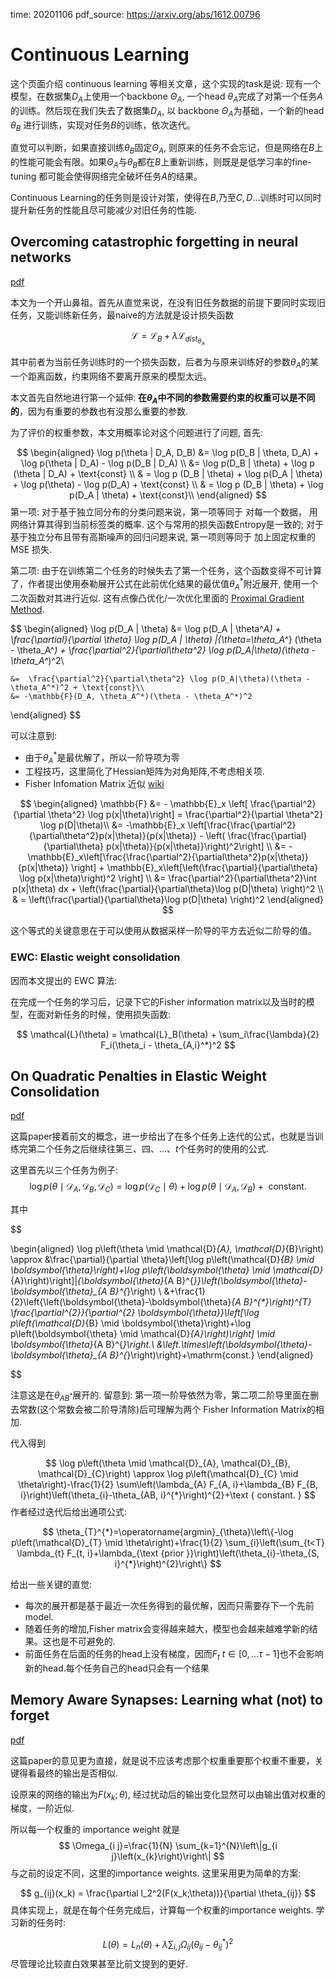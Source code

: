 time: 20201106
pdf_source: https://arxiv.org/abs/1612.00796

# Continuous Learning

这个页面介绍 continuous learning 等相关文章，这个实现的task是说: 现有一个模型，在数据集$D_A$上使用一个backbone $\Theta_A$, 一个head $\theta_A$完成了对第一个任务$A$的训练。然后现在我们失去了数据集$D_A$, 以 backbone $\Theta_A$为基础，一个新的head $\theta_B$ 进行训练，实现对任务$B$的训练，依次迭代。

直觉可以判断，如果直接训练$\theta_B$固定$\Theta_A$, 则原来的任务不会忘记，但是网络在$B$上的性能可能会有限。如果$\Theta_A$与$\theta_B$都在$B$上重新训练，则既是是低学习率的fine-tuning 都可能会使得网络完全破坏任务$A$的结果。

Continuous Learning的任务则是设计对策，使得在$B$,乃至$C, D ...$训练时可以同时提升新任务的性能且尽可能减少对旧任务的性能.

## Overcoming catastrophic forgetting in neural networks

[pdf](https://arxiv.org/pdf/1612.00796.pdf)

本文为一个开山鼻祖。首先从直觉来说，在没有旧任务数据的前提下要同时实现旧任务，又能训练新任务，最naive的方法就是设计损失函数

$$
    \mathcal{L} = \mathcal{L}_B + \lambda \mathcal{L}_{dist_{\theta_A}}
$$

其中前者为当前任务训练时的一个损失函数，后者为与原来训练好的参数$\theta_A$的某一个距离函数，约束网络不要离开原来的模型太远。

本文首先自然地进行第一个延伸: **在$\theta_A$中不同的参数需要约束的权重可以是不同的**，因为有重要的参数也有没那么重要的参数.

为了评价的权重参数，本文用概率论对这个问题进行了问题, 首先:

$$
\begin{aligned}
    \log p(\theta | D_A, D_B) &= \log p(D_B | \theta, D_A) + \log p(\theta | D_A) - \log p(D_B | D_A) \\
    &= \log p(D_B | \theta) + \log p (\theta | D_A) + \text{const} \\
    & = \log p (D_B | \theta) + \log p(D_A | \theta) + \log p(\theta) - \log p(D_A) + \text{const} \\
    & = \log p (D_B | \theta) + \log p(D_A | \theta) + \text{const}\\
\end{aligned}
$$
第一项: 对于基于独立同分布的分类问题来说，第一项等同于 对每一个数据， 用网络计算其得到当前标签类的概率. 这个与常用的损失函数Entropy是一致的; 对于基于独立分布且带有高斯噪声的回归问题来说, 第一项则等同于 加上固定权重的MSE 损失.

第二项: 由于在训练第二个任务的时候失去了第一个任务，这个函数变得不可计算了，作者提出使用泰勒展开公式在此前优化结果的最优值$\theta_A^*$附近展开, 使用一个二次函数对其进行近似. 这有点像凸优化/一次优化里面的 [Proximal Gradient Method](First_order_methods_review_and_updates.md).

$$
\begin{aligned}
    \log p(D_A | \theta) &= \log p(D_A | \theta^*_A) + \frac{\partial}{\partial \theta} \log p(D_A | \theta) |_{\theta=\theta_A^*} (\theta - \theta_A^*) + \frac{\partial^2}{\partial\theta^2} \log p(D_A|\theta)(\theta - \theta_A^*)^2\\

    &=  \frac{\partial^2}{\partial\theta^2} \log p(D_A|\theta)(\theta - \theta_A^*)^2 + \text{const}\\
    &= -\mathbb{F}(D_A, \theta_A^*)(\theta - \theta_A^*)^2
\end{aligned}
$$

可以注意到:

- 由于$\theta_A^*$是最优解了，所以一阶导项为零
- 工程技巧，这里简化了Hessian矩阵为对角矩阵,不考虑相关项.
- Fisher Infomation Matrix 近似 [wiki](https://www.wikiwand.com/en/Fisher_information#/Definition)
  
$$
\begin{aligned}
    \mathbb{F} &= - \mathbb{E}_x \left[ \frac{\partial^2}{\partial \theta^2} \log p(x|\theta)\right] =  \frac{\partial^2}{\partial \theta^2} \log p(D|\theta)\\
    &= -\mathbb{E}_x \left[\frac{\frac{\partial^2}{\partial\theta^2}p(x|\theta)}{p(x|\theta)} - \left( \frac{\frac{\partial}{\partial\theta} p(x|\theta)}{p(x|\theta)}\right)^2\right] \\ 
    &= -\mathbb{E}_x\left[\frac{\frac{\partial^2}{\partial\theta^2}p(x|\theta)}{p(x|\theta)} \right] + \mathbb{E}_x\left[\left(\frac{\partial}{\partial\theta} \log p(x|\theta)\right)^2 \right] \\
    &= \frac{\partial^2}{\partial\theta^2}\int p(x|\theta) dx + \left(\frac{\partial}{\partial\theta}\log p(D|\theta) \right)^2 \\
    & = \left(\frac{\partial}{\partial\theta}\log p(D|\theta) \right)^2
\end{aligned}
$$

这个等式的关键意思在于可以使用从数据采样一阶导的平方去近似二阶导的值。

### EWC: Elastic weight consolidation
因而本文提出的 EWC 算法:

在完成一个任务的学习后，记录下它的Fisher information matrix以及当时的模型，在面对新任务的时候，使用损失函数:

$$
\mathcal{L}(\theta) = \mathcal{L}_B(\theta) + \sum_i\frac{\lambda}{2} F_i(\theta_i - \theta_{A,i}^*)^2
$$

## On Quadratic Penalties in Elastic Weight Consolidation
[pdf](https://arxiv.org/pdf/1712.03847.pdf)

这篇paper接着前文的概念，进一步给出了在多个任务上迭代的公式，也就是当训练完第二个任务之后继续往第三、四、...、$t$个任务时的使用的公式.

这里首先以三个任务为例子:
$$
\log p\left(\theta \mid \mathcal{D}_{A}, \mathcal{D}_{B}, \mathcal{D}_{C}\right)=\log p\left(\mathcal{D}_{C} \mid \theta\right)+\log p\left(\theta \mid \mathcal{D}_{A}, \mathcal{D}_{B}\right)+\text { constant. }
$$

其中

$$

\begin{aligned}
\log p\left(\theta \mid \mathcal{D}_{A}, \mathcal{D}_{B}\right) \approx &\frac{\partial}{\partial \theta}\left[\log p\left(\mathcal{D}_{B} \mid \boldsymbol{\theta}\right)+\log p\left(\boldsymbol{\theta} \mid \mathcal{D}_{A}\right)\right]|_{\boldsymbol{\theta}_{A B}^{*}}\left(\boldsymbol{\theta}-\boldsymbol{\theta}_{A B}^{*}\right) \\
&+\frac{1}{2}\left\{\left(\boldsymbol{\theta}-\boldsymbol{\theta}_{A B}^{*}\right)^{T} \frac{\partial^{2}}{\partial^{2} \boldsymbol{\theta}}\left[\log p\left(\mathcal{D}_{B} \mid \boldsymbol{\theta}\right)+\log p\left(\boldsymbol{\theta} \mid \mathcal{D}_{A}\right)\right] \mid \boldsymbol{\theta}_{A B}^{*}\right.\\
&\left.\times\left(\boldsymbol{\theta}-\boldsymbol{\theta}_{A B}^{*}\right)\right\}+\mathrm{const.}
\end{aligned}

$$

注意这是在$\theta_{AB^*}$展开的. 留意到: 第一项一阶导依然为零，第二项二阶导里面在删去常数(这个常数会被二阶导清除)后可理解为两个 Fisher Information Matrix的相加.

代入得到

$$
\log p\left(\theta \mid \mathcal{D}_{A}, \mathcal{D}_{B}, \mathcal{D}_{C}\right) \approx \log p\left(\mathcal{D}_{C} \mid \theta\right)-\frac{1}{2} \sum\left(\lambda_{A} F_{A, i}+\lambda_{B} F_{B, i}\right)\left(\theta_{i}-\theta_{AB, i}^{*}\right)^{2}+\text { constant. }
$$
作者经过迭代后给出通项公式:

$$
\theta_{T}^{*}=\operatorname{argmin}_{\theta}\left\{-\log p\left(\mathcal{D}_{T} \mid \theta\right)+\frac{1}{2} \sum_{i}\left(\sum_{t<T} \lambda_{t} F_{t, i}+\lambda_{\text {prior }}\right)\left(\theta_{i}-\theta_{S, i}^{*}\right)^{2}\right\}
$$

给出一些关键的直觉:

- 每次的展开都是基于最近一次任务得到的最优解，因而只需要存下一个先前model.
- 随着任务的增加,Fisher matrix会变得越来越大，模型也会越来越难学新的结果。这也是不可避免的.
- 前面任务在后面的任务的head上没有梯度，因而$F_t$ $t\in [0,... \tau-1]$也不会影响新的head.每个任务自己的head只会有一个结果


## Memory Aware Synapses: Learning what (not) to forget
[pdf](https://openaccess.thecvf.com/content_ECCV_2018/papers/Rahaf_Aljundi_Memory_Aware_Synapses_ECCV_2018_paper.pdf)

这篇paper的意见更为直接，就是说不应该考虑那个权重重要那个权重不重要，关键得看最终的输出是否相似.

设原来的网络的输出为$F(x_k;\theta)$, 经过扰动后的输出变化显然可以由输出值对权重的梯度，一阶近似.

所以每一个权重的 importance weight 就是 
$$
\Omega_{i j}=\frac{1}{N} \sum_{k=1}^{N}\left\|g_{i j}\left(x_{k}\right)\right\|
$$
与之前的设定不同，这里的importance weights. 这里采用更为简单的方案:

$$
    g_{ij}(x_k) = \frac{\partial l_2^2(F(x_k;\theta))}{\partial \theta_{ij}}
$$
具体实现上，就是在每个任务完成后，计算每一个权重的importance weights. 学习新的任务时:

$$
L(\theta)=L_{n}(\theta)+\lambda \sum_{i, j} \Omega_{i j}\left(\theta_{i j}-\theta_{i j}^{*}\right)^{2}
$$
尽管理论比较直白效果甚至比前文提到的更好.